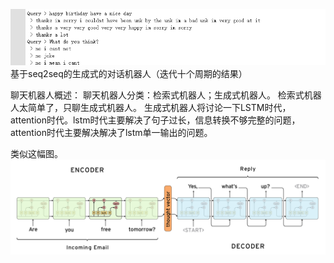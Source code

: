 ![](./Imgs/chat.png)<br>
基于seq2seq的生成式的对话机器人（迭代十个周期的结果）

聊天机器人概述：
聊天机器人分类：检索式机器人；生成式机器人。
检索式机器人太简单了，只聊生成式机器人。
生成式机器人将讨论一下LSTM时代，attention时代。lstm时代主要解决了句子过长，信息转换不够完整的问题，attention时代主要解决解决了lstm单一输出的问题。

类似这幅图。
![](./Imgs/seq2seq.png)
